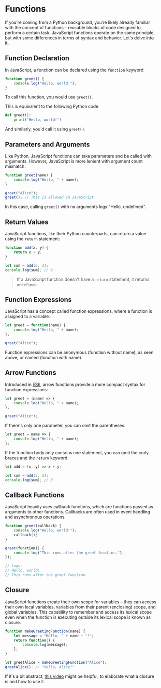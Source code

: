 # Functions

If you're coming from a Python background, you're likely already familiar with the concept of functions - reusable blocks of code designed to perform a certain task. JavaScript functions operate on the same principle, but with some differences in terms of syntax and behavior. Let's delve into it.

## Function Declaration

In JavaScript, a function can be declared using the `function` keyword:

```jsx
function greet() {
    console.log("Hello, world!");
}

```

To call this function, you would use `greet()`.

This is equivalent to the following Python code:

```python
def greet():
    print("Hello, world!")
```

And similarly, you'd call it using `greet()`.

## Parameters and Arguments

Like Python, JavaScript functions can take parameters and be called with arguments. However, JavaScript is more lenient with argument count mismatch:

```jsx
function greet(name) {
    console.log("Hello, " + name);
}

greet("Alice");
greet(); // This is allowed in JavaScript
```

In this case, calling `greet()` with no arguments logs "Hello, undefined".

## Return Values

JavaScript functions, like their Python counterparts, can return a value using the `return` statement:

```jsx
function add(x, y) {
    return x + y;
}

let sum = add(5, 3);
console.log(sum); // 8

```

> If a JavaScript function doesn't have a `return` statement, it returns `undefined`.
> 

## Function Expressions

JavaScript has a concept called function expressions, where a function is assigned to a variable:

```jsx
let greet = function(name) {
    console.log("Hello, " + name);
};

greet("Alice");
```

Function expressions can be anonymous (function without name), as seen above, or named (function with name).

## Arrow Functions

Introduced in [ES6](https://www.w3schools.com/js/js_es6.asp), arrow functions provide a more compact syntax for function expressions:

```jsx
let greet = (name) => {
    console.log("Hello, " + name);
};

greet("Alice");

```

If there's only one parameter, you can omit the parentheses:

```jsx
let greet = name => {
    console.log("Hello, " + name);
};
```

If the function body only contains one statement, you can omit the curly braces and the `return` keyword:

```jsx
let add = (x, y) => x + y;

let sum = add(5, 3);
console.log(sum); // 8

```

## Callback Functions

JavaScript heavily uses callback functions, which are functions passed as arguments to other functions. Callbacks are often used in event handling and asynchronous operations.

```jsx
function greet(callback) {
    console.log("Hello, world!");
    callback();
}

greet(function() {
    console.log("This runs after the greet function.");
});

// logs:
// Hello, world!
// This runs after the greet function.
```

## Closure

JavaScript functions create their own scope for variables – they can access their own local variables, variables from their parent (enclosing) scope, and global variables. This capability to remember and access its lexical scope even when the function is executing outside its lexical scope is known as closure.

```jsx
function makeGreetingFunction(name) {
    let message = "Hello, " + name + "!";
    return function() {
        console.log(message);
    };
}

let greetAlice = makeGreetingFunction("Alice");
greetAlice(); // "Hello, Alice!"

```

If it's a bit abstract, [this video](https://www.youtube.com/watch?v=vKJpN5FAeF4) might be helpful, to elaborate what a closure is and how to use it.